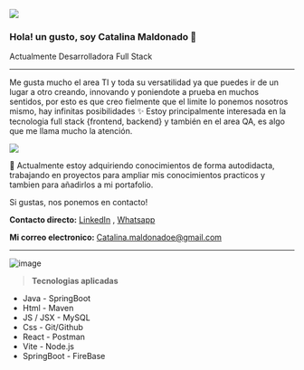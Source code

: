  ![](https://i.postimg.cc/6q9GQFwk/7.png)
 
### Hola! un gusto, soy Catalina Maldonado 🌻
Actualmente Desarrolladora Full Stack

------------
Me gusta mucho el area TI y toda su versatilidad ya que puedes ir de un lugar a otro creando, innovando y poniendote a prueba en muchos sentidos, por esto es que creo fielmente que el limite lo ponemos nosotros mismo, hay infinitas posibilidades ✨
Estoy principalmente interesada en la tecnologia full stack {frontend, backend} y también en el area QA, es algo que me llama mucho la atención.

![](https://i.postimg.cc/RC2ZXNWW/6.png)

🌱 Actualmente estoy adquiriendo conocimientos de forma autodidacta, trabajando en proyectos para ampliar mis conocimientos practicos y tambien para añadirlos a mi portafolio.

Si gustas, nos ponemos en contacto!

**Contacto directo:** [LinkedIn](https://www.linkedin.com/in/catamaep/ "Heading link") , [Whatsapp](https://w.app/vzfdIb "Heading link")

**Mi correo electronico:**
 Catalina.maldonadoe@gmail.com

------------
![image](https://github.com/CatalinanMe/CatalinanMe/assets/142262435/6d7f5ab2-c270-44df-a9b1-dbc3171e3bad)

> **Tecnologias aplicadas**
- Java        - SpringBoot
- Html        - Maven
- JS / JSX    - MySQL
- Css         - Git/Github
- React       - Postman
- Vite        - Node.js
- SpringBoot  - FireBase
